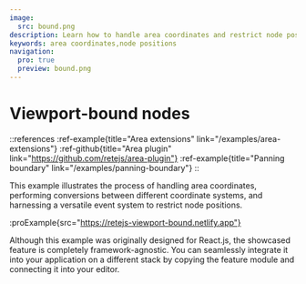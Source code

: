 ```yaml
---
image:
  src: bound.png
description: Learn how to handle area coordinates and restrict node positions. The versatile event system showcased allows for seamless conversions between different coordinate systems, making it a valuable addition to any project
keywords: area coordinates,node positions
navigation:
  pro: true
  preview: bound.png
---
```


# Viewport-bound nodes

::references
:ref-example{title="Area extensions" link="/examples/area-extensions"}
:ref-github{title="Area plugin" link="https://github.com/retejs/area-plugin"}
:ref-example{title="Panning boundary" link="/examples/panning-boundary"}
::

This example illustrates the process of handling area coordinates, performing conversions between different coordinate systems, and harnessing a versatile event system to restrict node positions.

:proExample{src="https://retejs-viewport-bound.netlify.app"}

Although this example was originally designed for React.js, the showcased feature is completely framework-agnostic. You can seamlessly integrate it into your application on a different stack by copying the feature module and connecting it into your editor.
